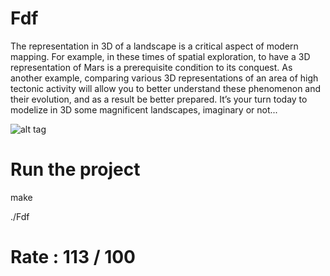 # Fdf
The representation in 3D of a landscape is a critical aspect of modern mapping. For
example, in these times of spatial exploration, to have a 3D representation of Mars is a
prerequisite condition to its conquest. As another example, comparing various 3D representations of an area of high tectonic activity will allow you to better understand these
phenomenon and their evolution, and as a result be better prepared.
It’s your turn today to modelize in 3D some magnificent landscapes, imaginary or
not...

![alt tag](https://user-images.githubusercontent.com/34480775/52214091-235a4c00-2891-11e9-9639-98aac4ef1301.png)

# Run the project
make

./Fdf <file>
  
# Rate : 113 / 100
